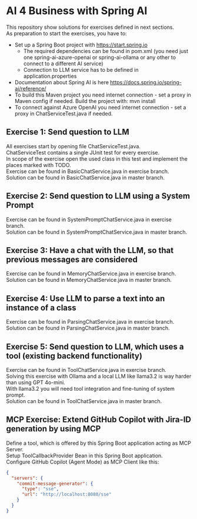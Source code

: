 # AI 4 Business with Spring AI

This repository show solutions for exercises defined in next sections.<br>
As preparation to start the exercises, you have to:
* Set up a Spring Boot project with https://start.spring.io
  * The required dependencies can be found in pom.xml (you need just one spring-ai-azure-openai or spring-ai-ollama or any other to connect to a different AI service)
  * Connection to LLM service has to be defined in application.properties
* Documentation about Spring AI is here https://docs.spring.io/spring-ai/reference/
* To build this Maven project you need internet connection - set a proxy in Maven config if needed. Build the project with: mvn install
* To connect against Azure OpenAI you need internet connection - set a proxy in ChatServiceTest.java if needed.

## Exercise 1: Send question to LLM
All exercises start by opening file ChatServiceTest.java.<br>
ChatServiceTest contains a single JUnit test for every exercise.<br>
In scope of the exercise open the used class in this test and implement the places marked with TODO.<br>
Exercise can be found in BasicChatService.java in exercise branch.<br>
Solution can be found in BasicChatService.java in master branch.

## Exercise 2: Send question to LLM using a System Prompt
Exercise can be found in SystemPromptChatService.java in exercise branch.<br>
Solution can be found in SystemPromptChatService.java in master branch.

## Exercise 3: Have a chat with the LLM, so that previous messages are considered
Exercise can be found in MemoryChatService.java in exercise branch.<br>
Solution can be found in MemoryChatService.java in master branch.

## Exercise 4: Use LLM to parse a text into an instance of a class
Exercise can be found in ParsingChatService.java in exercise branch.<br>
Solution can be found in ParsingChatService.java in master branch.

## Exercise 5: Send question to LLM, which uses a tool (existing backend functionality)
Exercise can be found in ToolChatService.java in exercise branch.<br>
Solving this exercise with Ollama and a local LLM like llama3.2 is way harder than using GPT 4o-mini.<br>
With llama3.2 you will need tool integration and fine-tuning of system prompt.<br>
Solution can be found in ToolChatService.java in master branch.

## MCP Exercise: Extend GitHub Copilot with Jira-ID generation by using MCP
Define a tool, which is offered by this Spring Boot application acting as MCP Server.<br>
Setup ToolCallbackProvider Bean in this Spring Boot application.<br>
Configure GitHub Copilot (Agent Mode) as MCP Client like this:
```json
{
  "servers": {
    "commit-message-generator": {
      "type": "sse",
      "url": "http://localhost:8080/sse"
    }
  }
}
